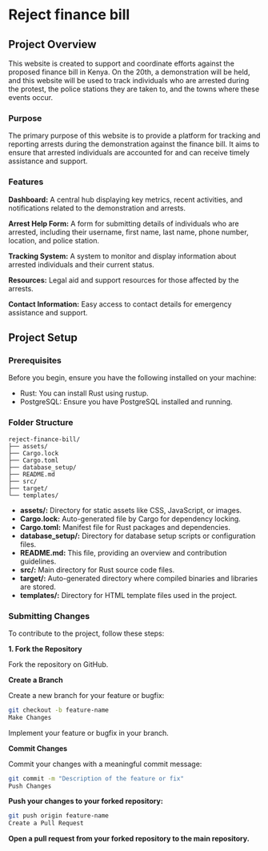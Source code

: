 # Reject finance bill

## Project Overview

This website is created to support and coordinate efforts against the proposed finance bill in Kenya. On the 20th, a demonstration will be held, and this website will be used to track individuals who are arrested during the protest, the police stations they are taken to, and the towns where these events occur.

### Purpose
The primary purpose of this website is to provide a platform for tracking and reporting arrests during the demonstration against the finance bill. It aims to ensure that arrested individuals are accounted for and can receive timely assistance and support.

### Features
**Dashboard:** A central hub displaying key metrics, recent activities, and notifications related to the demonstration and arrests.

**Arrest Help Form:** A form for submitting details of individuals who are arrested, including their username, first name, last name, phone number, location, and police station.

**Tracking System:** A system to monitor and display information about arrested individuals and their current status.

**Resources:** Legal aid and support resources for those affected by the arrests.

**Contact Information:** Easy access to contact details for emergency assistance and support.

## Project Setup

### Prerequisites
Before you begin, ensure you have the following installed on your machine:

- Rust: You can install Rust using rustup.
- PostgreSQL: Ensure you have PostgreSQL installed and running.

### Folder Structure
```
reject-finance-bill/
├── assets/
├── Cargo.lock
├── Cargo.toml
├── database_setup/
├── README.md
├── src/
├── target/
└── templates/
```
- **assets/:** Directory for static assets like CSS, JavaScript, or images.
- **Cargo.lock:** Auto-generated file by Cargo for dependency locking.
- **Cargo.toml:** Manifest file for Rust packages and dependencies.
- **database_setup/:** Directory for database setup scripts or configuration files.
- **README.md:** This file, providing an overview and contribution guidelines.
- **src/:** Main directory for Rust source code files.
- **target/:** Auto-generated directory where compiled binaries and libraries are stored.
- **templates/:** Directory for HTML template files used in the project.

### Submitting Changes
To contribute to the project, follow these steps:

**1. Fork the Repository**

Fork the repository on GitHub.

**Create a Branch**

Create a new branch for your feature or bugfix:

```sh
git checkout -b feature-name
Make Changes
```

Implement your feature or bugfix in your branch.

**Commit Changes**

Commit your changes with a meaningful commit message:

```sh
git commit -m "Description of the feature or fix"
Push Changes
```

**Push your changes to your forked repository:**

```sh
git push origin feature-name
Create a Pull Request
```

**Open a pull request from your forked repository to the main repository.**
